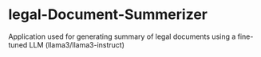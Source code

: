 # legal-Document-Summerizer
Application used for generating summary of legal documents using a fine-tuned LLM (llama3/llama3-instruct)
